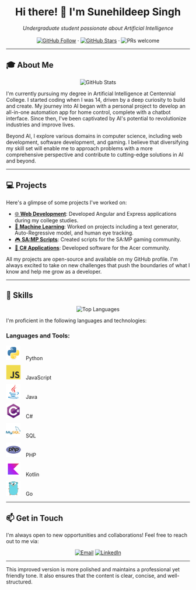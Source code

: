 
<h1 align="center">Hi there! 👋 I'm Sunehildeep Singh</h1>

<p align="center">
  <i>Undergraduate student passionate about Artificial Intelligence</i>
  <br><br>
  <a href="https://github.com/Sunehildeep?tab=followers"><img src="https://img.shields.io/github/followers/Sunehildeep.svg?label=Follow&style=social" alt="GitHub Follow"></a>
  ·
  <a href="https://github.com/Sunehildeep?tab=repositories"><img src="https://img.shields.io/github/stars/Sunehildeep?affiliations=OWNER%2CCOLLABORATOR&style=social" alt="GitHub Stars"></a>
  ·
  <img src="https://img.shields.io/badge/PRs-welcome-brightgreen.svg?style=flat" alt="PRs welcome">
</p>

---

<h2>🎓 About Me</h2>

<p align="center">
  <img src="https://github-readme-stats.vercel.app/api?username=Sunehildeep&show_icons=true&count_private=true&theme=radical&hide=issues" alt="GitHub Stats">
</p>

<p>I'm currently pursuing my degree in Artificial Intelligence at Centennial College. I started coding when I was 14, driven by a deep curiosity to build and create. My journey into AI began with a personal project to develop an all-in-one automation app for home control, complete with a chatbot interface. Since then, I've been captivated by AI's potential to revolutionize industries and improve lives.</p>

<p>Beyond AI, I explore various domains in computer science, including web development, software development, and gaming. I believe that diversifying my skill set will enable me to approach problems with a more comprehensive perspective and contribute to cutting-edge solutions in AI and beyond.</p>

---

<h2>💻 Projects</h2>

<p>Here's a glimpse of some projects I've worked on:</p>

<ul>
  <li><a href="https://github.com/stars/Sunehildeep/lists/web-development">🌐 <strong>Web Development</strong></a>: Developed Angular and Express applications during my college studies.</li>
  <li><a href="https://github.com/stars/Sunehildeep/lists/machine-learning">🤖 <strong>Machine Learning</strong></a>: Worked on projects including a text generator, Auto-Regressive model, and human eye tracking.</li>
  <li><a href="https://github.com/stars/Sunehildeep/lists/sa-mp">🎮 <strong>SA:MP Scripts</strong></a>: Created scripts for the SA:MP gaming community.</li>
  <li><a href="https://github.com/stars/Sunehildeep/lists/c-applications">📱 <strong>C# Applications</strong></a>: Developed software for the Acer community.</li>
</ul>

<p>All my projects are open-source and available on my GitHub profile. I'm always excited to take on new challenges that push the boundaries of what I know and help me grow as a developer.</p>

---

<h2>🚀 Skills</h2>

<p align="center">
  <img src="https://github-readme-stats.vercel.app/api/top-langs/?username=Sunehildeep&layout=compact&theme=radical" alt="Top Languages">
</p>

<p>I'm proficient in the following languages and technologies:</p>

<h3 align="left">Languages and Tools:</h3>
<ul style="list-style: none; padding-left: 0;">
  <li style="display: flex; align-items: center; margin-bottom: 10px;">
    <a href="https://www.python.org/" target="_blank" style="text-decoration: none;">
      <img src="https://raw.githubusercontent.com/devicons/devicon/master/icons/python/python-original.svg" alt="Python" width="40" height="40"/>
      <span style="margin-left: 10px;">Python</span>
    </a>
  </li>
  <li style="display: flex; align-items: center; margin-bottom: 10px;">
    <a href="https://developer.mozilla.org/en-US/docs/Web/JavaScript" target="_blank" style="text-decoration: none;">
      <img src="https://raw.githubusercontent.com/devicons/devicon/master/icons/javascript/javascript-original.svg" alt="JavaScript" width="40" height="40"/>
      <span style="margin-left: 10px;">JavaScript</span>
    </a>
  </li>
  <li style="display: flex; align-items: center; margin-bottom: 10px;">
    <a href="https://www.java.com/" target="_blank" style="text-decoration: none;">
      <img src="https://raw.githubusercontent.com/devicons/devicon/master/icons/java/java-original.svg" alt="Java" width="40" height="40"/>
      <span style="margin-left: 10px;">Java</span>
    </a>
  </li>
  <li style="display: flex; align-items: center; margin-bottom: 10px;">
    <a href="https://docs.microsoft.com/en-us/dotnet/csharp/" target="_blank" style="text-decoration: none;">
      <img src="https://raw.githubusercontent.com/devicons/devicon/master/icons/csharp/csharp-original.svg" alt="C#" width="40" height="40"/>
      <span style="margin-left: 10px;">C#</span>
    </a>
  </li>
  <li style="display: flex; align-items: center; margin-bottom: 10px;">
    <a href="https://www.mysql.com/" target="_blank" style="text-decoration: none;">
      <img src="https://raw.githubusercontent.com/devicons/devicon/master/icons/mysql/mysql-original-wordmark.svg" alt="SQL" width="40" height="40"/>
      <span style="margin-left: 10px;">SQL</span>
    </a>
  </li>
  <li style="display: flex; align-items: center; margin-bottom: 10px;">
    <a href="https://www.php.net/" target="_blank" style="text-decoration: none;">
      <img src="https://raw.githubusercontent.com/devicons/devicon/master/icons/php/php-original.svg" alt="PHP" width="40" height="40"/>
      <span style="margin-left: 10px;">PHP</span>
    </a>
  </li>
  <li style="display: flex; align-items: center; margin-bottom: 10px;">
    <a href="https://kotlinlang.org/" target="_blank" style="text-decoration: none;">
      <img src="https://raw.githubusercontent.com/devicons/devicon/master/icons/kotlin/kotlin-original.svg" alt="Kotlin" width="40" height="40"/>
      <span style="margin-left: 10px;">Kotlin</span>
    </a>
  </li>
  <li style="display: flex; align-items: center; margin-bottom: 10px;">
    <a href="https://golang.org/" target="_blank" style="text-decoration: none;">
      <img src="https://raw.githubusercontent.com/devicons/devicon/master/icons/go/go-original.svg" alt="Go" width="40" height="40"/>
      <span style="margin-left: 10px;">Go</span>
    </a>
  </li>
</ul>


---

<h2>📫 Get in Touch</h2>

<p>I'm always open to new opportunities and collaborations! Feel free to reach out to me via:</p>

<p align="center">
  <a href="mailto:sunehildeep@gmail.com"><img src="https://img.icons8.com/fluency/48/000000/email-open.png" alt="Email"></a>
  <a href="https://www.linkedin.com/in/sunehildeepsingh/"><img src="https://img.icons8.com/fluency/48/000000/linkedin-circled.png" alt="LinkedIn"></a>
</p>

---

This improved version is more polished and maintains a professional yet friendly tone. It also ensures that the content is clear, concise, and well-structured.
